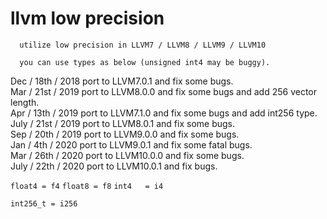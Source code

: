 # llvm low precision
```
  utilize low precision in LLVM7 / LLVM8 / LLVM9 / LLVM10

  you can use types as below (unsigned int4 may be buggy).
```

Dec / 18th / 2018 port to LLVM7.0.1 and fix some bugs.  
Mar / 21st / 2019 port to LLVM8.0.0 and fix some bugs and add 256 vector length.  
Apr /  13th / 2019 port to LLVM7.1.0 and fix some bugs and add int256 type.  
July / 21st / 2019 port to LLVM8.0.1 and fix some bugs.  
Sep / 20th / 2019 port to LLVM9.0.0 and fix some bugs.  
Jan / 4th / 2020 port to LLVM9.0.1 and fix some fatal bugs.  
Mar / 26th / 2020 port to LLVM10.0.0 and fix some bugs.  
July / 22th / 2020 port to LLVM10.0.1 and fix bugs.  

`float4 = f4` 
`float8 = f8`
`int4   = i4`

`int256_t = i256`
